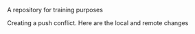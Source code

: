A repository for training purposes

Creating a push conflict. Here are the local and remote changes
